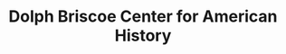 ---
layout: repo
title: "Dolph Briscoe Center for American History"
id: 16412
permalink: repos/16412/
---